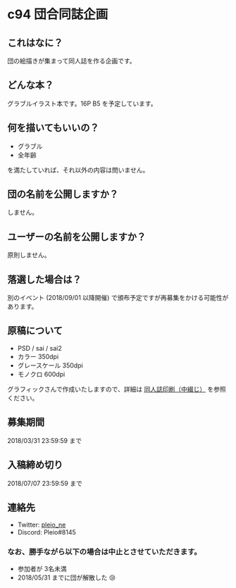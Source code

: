 # c94 団合同誌企画

## これはなに？

団の絵描きが集まって同人誌を作る企画です。

## どんな本？

グラブルイラスト本です。16P B5 を予定しています。

## 何を描いてもいいの？

- グラブル
- 全年齢

を満たしていれば、それ以外の内容は問いません。

## 団の名前を公開しますか？

しません。

## ユーザーの名前を公開しますか？

原則しません。

## 落選した場合は？

別のイベント (2018/09/01 以降開催) で頒布予定ですが再募集をかける可能性があります。

## 原稿について

- PSD / sai / sai2
- カラー 350dpi
- グレースケール 350dpi
- モノクロ 600dpi

グラフィックさんで作成いたしますので、詳細は [同人誌印刷（中綴じ）](https://www.graphic.jp/comic/lineup/dojinshi/nakatoji.php) を参照ください。

## 募集期間

2018/03/31 23:59:59 まで

## 入稿締め切り

2018/07/07 23:59:59 まで

## 連絡先

- Twitter: [pleio_ne](https://twitter.com/pleio_ne)
- Discord: Pleio#8145

### なお、勝手ながら以下の場合は中止とさせていただきます。

- 参加者が 3名未満
- 2018/05/31 までに団が解散した :cry: